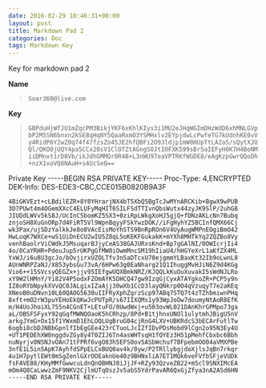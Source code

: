 ```yaml
---
date: 2016-02-29 10:46:31+00:00
layout: post
title: Markdown Pad 2
categories: Doc
tags: Markdown Key
---
```


Key for markdown pad 2

**Name**
> `Soar360@live.com`

**Key**
>  `GBPduHjWfJU1mZqcPM3BikjYKF6xKhlKIys3i1MU2eJHqWGImDHzWdD6xhMNLGVpbP2M5SN6bnxn2kSE8qHqNY5QaaRxmO3YSMHxlv2EYpjdwLcPwfeTG7kUdnhKE0vVy4RidP6Y2wZ0q74f47fzsZo45JE2hfQBFi2O9Jldjp1mW8HUpTtLA2a5/sQytXJUQl/QKO0jUQY4pa5CCx20sV1ClOTZtAGngSOJtIOFXK599sBr5aIEFyH0K7H4BoNMiiDMnxt1rD8Vb/ikJdhGMMQr0R4B+L3nWU97eaVPTRKfWGDE8/eAgKzpGwrQQoDh+nzX1xoVQ8NAuH+s4UcSeQ==`

Private Key
    -----BEGIN RSA PRIVATE KEY-----
    Proc-Type: 4,ENCRYPTED
    DEK-Info: DES-EDE3-CBC,CCE015B0820B9A3F
    
    4BiGKVEzt+cLBdilEZR+8Y0YHrarjNX4bT5XbQ5BgTcJwMYnARCKib+BgwX9wPUB
    3D7PUwt4m4OGemXXcC4ELUFyMqHIT6SILFSdTTIvnQbsWutx44zyJK9SlP/2uhG8
    JIUDdLWVv5kS8J/UcInC5bomKZ5SX3+0ziRpLWkgXoHJ5gjQ+fDNzAKLcNn7Bubq
    znjoSH8XuGnORp7d4FiRT5Vl9WpnBqyyFSkYwzDOK//iFgHyhYZ5BCInfQMX66Cj
    wk3Pax/ujSDzYalkkJe8o8VAcEisMoYhSTS9BnRpROn6V4UyAugWMPnEOgiBmO42
    HwLoqK7WXCe+wS1UiDnECU2wIU5Z8qL5oKEKFGukakK+mYXh8MHTkYq2ZQZBo8Vy
    venhBaolrViCWdkJ5MsuqarBJjyCeAS38GAJURxsKnd+Bp7gGAlNI/0OWIcrjIi4
    4o/0CaYRHR+PdeuJup5rUKPgGfMW0iOwmMncSM19hIiaU4/hHGYeXrL1aKfZX4ML
    YxWJ/i6u8U3gcJo/bOvjirxUZOLTfv3n5aDTcxU70ejgmmYLBaxKt32Ib9oLwnL8
    AUnWNRPZaNJ/X853ybsGu73vA/6HPw63g0EaNharg21Q1IhuggMvHJiN6Z9d4KGg
    Vio6++15SVcsyQEGZx+jjv95IEfgwUQXBmkNRZ/KJQQLkKuOuXuvakI5sWdNJLRo
    xY9W2lHMnY/Yi82V4P5odxFZOmAYK5DHCQ47gw9IzqGjCyxATAYgkoZR+PCP5y9n
    IZ8oRYbNpykXVvQC0JALgixIZaAjj30wXb1CcD3layQNkrp0O4qVzuqyT7e2aKEq
    XNeoB0uDNvn10L60QAOG5630uIIFRyXphZgrzScp97ABq7STQ7t4zTZhbmiwnPHq
    8xft+mO2rW3puYEHoEkQKwJcPUTpR/s67IIXQMs1y93WpJoOw7doumyNtAoR8EfK
    m/H4UoJhoiXL755n4CGnET+LEtuFO/0UwdWxj+u503ovWL021DAnKhrGPMpo73ga
    aL/OBSFSFyxY92qGqfMWNQOaoK5hCRhzp/8Pd+B1tjhnxUNOl1ulytmhJBigU5nV
    arkgJYmG+Ox15f1YWxmD1EhLOQLUgBruG04cjRnG4LXV+UBKRdcS3bECArFutlTw
    6ogbi8cbDJNBbGpnlfIbEgGEe423rCTuoLJcIZfIDvPDsMobd9lCgn2o95N3Ey4U
    +UT1PEDEhXW0nggdvZGy8y4T0ZIJ6Tn4asWHTsqH1fQYEz3H51pMehfCbxbc6Bbh
    nuNyrjv0NSNJvOAn71tFPRf6vgO83h5EFS0ov5ASbWchuf7BFpebmOO04aVMXPBe
    3nfE1L5in5ApK7AyhfdSPpELCxBUQ0av4k/0yw/P2TRllybgjdoXjlsJqBn7rkqr
    4u1H7pytlEWt0mSgZenlGXrOOEaknUe40z9BHNxliA7ET1MQk6veFVfbSFjeVUDk
    fsFAVE88/KHyMMfGwwcuLdnQnOBHNJ8iJjJF+RZy93QzveZB22+m5cl9SNXIMcEA
    mOm4Q8CaLwwzZmF9NKV2CjlmUTqOszJv5abS5YdrPavAR6QxGjZfya3nA2ASd6HN
    -----END RSA PRIVATE KEY-----